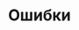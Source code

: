 ---
title: Ошибки
position_number: 3
parameters:
  - name:
    content:
content_markdown: |-
  Все ошибки вернут JSON в следующем формате:
left_code_blocks:
  - code_block: |-
      {
        "error": "error message here"
      }
    title: Response
    language: json
right_code_blocks:
  - code_block:
    title:
    language:
---